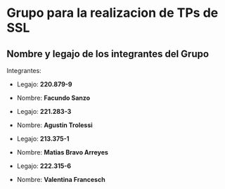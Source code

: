 # Grupo para la realizacion de TPs de SSL

## Nombre y legajo de los integrantes del Grupo

Integrantes:
- Legajo: **220.879-9**
- Nombre: **Facundo Sanzo**

- Legajo: **221.283-3** 
- Nombre: **Agustin Trolessi**

- Legajo: **213.375-1** 
- Nombre: **Matias Bravo Arreyes**

- Legajo: **222.315-6**
- Nombre: **Valentina Francesch**

